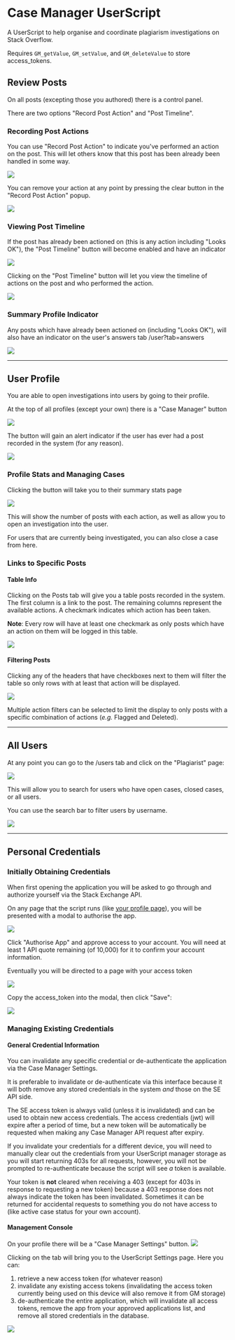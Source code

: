 # Case Manager UserScript

A UserScript to help organise and coordinate plagiarism investigations on Stack Overflow.

Requires `GM_getValue`, `GM_setValue`, and `GM_deleteValue` to store access_tokens. 

## Review Posts

On all posts (excepting those you authored) there is a control panel.

There are two options "Record Post Action" and "Post Timeline".


### Recording Post Actions

You can use "Record Post Action" to indicate you've performed an action on the post. This will let others know that this post has been already been handled in some way.

[![][1]][1]

You can remove your action at any point by pressing the clear button in the "Record Post Action" popup.

[![][4]][4]

### Viewing Post Timeline
If the post has already been actioned on (this is any action including "Looks OK"), the "Post Timeline" button will become enabled and have an indicator

[![][2]][2]

Clicking on the "Post Timeline" button will let you view the timeline of actions on the post and who performed the action.

[![][3]][3]


### Summary Profile Indicator
Any posts which have already been actioned on (including "Looks OK"), will also have an indicator on the user's answers tab /user?tab=answers

[![][5]][5]

---

## User Profile

You are able to open investigations into users by going to their profile.

At the top of all profiles (except your own) there is a "Case Manager" button

[![][6]][6]

The button will gain an alert indicator if the user has ever had a post recorded in the system (for any reason).

[![][16]][16]


### Profile Stats and Managing Cases
Clicking the button will take you to their summary stats page

[![][7]][7]

This will show the number of posts with each action, as well as allow you to open an investigation into the user.

For users that are currently being investigated, you can also close a case from here.


### Links to Specific Posts

#### Table Info
Clicking on the Posts tab will give you a table posts recorded in the system. The first column is a link to the post. The remaining columns represent the available actions. A checkmark indicates which action has been taken.

**Note**: Every row will have at least one checkmark as only posts which have an action on them will be logged in this table.

[![][8]][8]

#### Filtering Posts

Clicking any of the headers that have checkboxes next to them will filter the table so only rows with at least that action will be displayed.

[![][17]][17]

Multiple action filters can be selected to limit the display to only posts with a specific combination of actions (_e.g._ Flagged and Deleted).

---

## All Users

At any point you can go to the /users tab and click on the "Plagiarist" page:

[![][9]][9]

This will allow you to search for users who have open cases, closed cases, or all users.

You can use the search bar to filter users by username.

[![][10]][10]


---

## Personal Credentials


### Initially Obtaining Credentials
When first opening the application you will be asked to go through and authorize yourself via the Stack Exchange API.

On any page that the script runs (like [your profile page](https://stackoverflow.com/users/current)), you will be presented with a modal to authorise the app.

[![][11]][11]

Click "Authorise App" and approve access to your account. You will need at least 1 API quote remaining (of 10,000) for it to confirm your account information.

Eventually you will be directed to a page with your access token

[![][12]][12]

Copy the access_token into the modal, then click "Save":

[![][13]][13]


### Managing Existing Credentials

#### General Credential Information
You can invalidate any specific credential or de-authenticate the application via the Case Manager Settings.

It is preferable to invalidate or de-authenticate via this interface because it will both remove any stored credentials in the system _and_ those on the SE API side.

The SE access token is always valid (unless it is invalidated) and can be used to obtain new access credentials. The access credentials (jwt) will expire after a period of time, but a new token will be automatically be requested when making any Case Manager API request after expiry.

If you invalidate your credentials for a different device, you will need to manually clear out the credentials from your UserScript manager storage as you will start returning 403s for all requests, however, you will not be prompted to re-authenticate because the script will see _a_ token is available. 

Your token is __not__ cleared when receiving a 403 (except for 403s in response to requesting a new token) because a 403 response does not always indicate the token has been invalidated. Sometimes it can be returned for accidental requests to something you do not have access to (like active case status for your own account).

#### Management Console
On your profile there will be a "Case Manager Settings" button.
[![][14]][14]

Clicking on the tab will bring you to the UserScript Settings page. Here you can:
1. retrieve a new access token (for whatever reason)
2. invalidate any existing access tokens (invalidating the access token currently being used on this device will also remove it from GM storage)
3. de-authenticate the entire application, which will invalidate all access tokens, remove the app from your approved applications list, and remove all stored credentials in the database.

[![][15]][15]


 [1]: ./readme-images/PostSummary/post-action-panel.png
 [2]: ./readme-images/PostSummary/timeline-event-indicator.png
 [3]: ./readme-images/PostSummary/timeline-view.png
 [4]: ./readme-images/PostSummary/clear-post-action-button.png
 [5]: ./readme-images/PostSummary/answer-page-indicator.png
 [6]: ./readme-images/UserSummary/user-case-manager-button.png
 [7]: ./readme-images/UserSummary/user-summary-stats.png
 [8]: ./readme-images/UserSummary/user-detail-stats.png
 [9]: ./readme-images/Search/users-plagiarist-tab.png
 [10]: ./readme-images/Search/plagiarist-page.png
 [11]: ./readme-images/Settings/auth%20modal.png
 [12]: ./readme-images/Settings/auth%20token.png
 [13]: ./readme-images/Settings/auth%20modal%20entry.png
 [14]: ./readme-images/Settings/User%20Profile%20Settings%20button.png
 [15]: ./readme-images/Settings/Case%20Manager%20Auth%20Settings.png
 [16]: ./readme-images/UserSummary/user-case-manager-button-with-alert.png
 [17]: ./readme-images/UserSummary/user-detail-stats-filtered.png